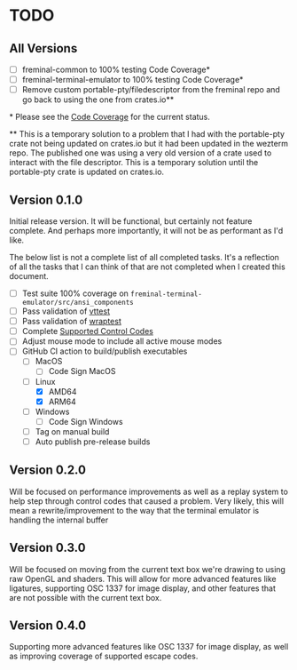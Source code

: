 # TODO

## All Versions

- [ ] freminal-common to 100% testing Code Coverage\*
- [ ] freminal-terminal-emulator to 100% testing Code Coverage\*
- [ ] Remove custom portable-pty/filedescriptor from the freminal repo and go back to using the one from crates.io\*\*

\* Please see the [Code Coverage](https://codecov.io/gh/fredclausen/freminal) for the current status.

\*\* This is a temporary solution to a problem that I had with the portable-pty crate not being updated on crates.io but it had been updated in the wezterm repo. The published one was using a very old version of a crate used to interact with the file descriptor. This is a temporary solution until the portable-pty crate is updated on crates.io.

## Version 0.1.0

Initial release version. It will be functional, but certainly not feature complete. And perhaps more importantly, it will not be as performant as I'd like.

The below list is not a complete list of all completed tasks. It's a reflection of all the tasks that I can think of that are not completed when I created this document.

- [ ] Test suite 100% coverage on `freminal-terminal-emulator/src/ansi_components`
- [ ] Pass validation of [vttest](http://invisible-island.net/vttest/)
- [ ] Pass validation of [wraptest](https://github.com/mattiase/wraptest)
- [ ] Complete [Supported Control Codes](SUPPORTED_CONTROL_CODES.md)
- [ ] Adjust mouse mode to include all active mouse modes
- [ ] GitHub CI action to build/publish executables
  - [ ] MacOS
    - [ ] Code Sign MacOS
  - [ ] Linux
    - [x] AMD64
    - [x] ARM64
  - [ ] Windows
    - [ ] Code Sign Windows
  - [ ] Tag on manual build
  - [ ] Auto publish pre-release builds

## Version 0.2.0

Will be focused on performance improvements as well as a replay system to help step through control codes that caused a problem. Very likely, this will mean a rewrite/improvement to the way that the terminal emulator is handling the internal buffer

## Version 0.3.0

Will be focused on moving from the current text box we're drawing to using raw OpenGL and shaders. This will allow for more advanced features like ligatures, supporting OSC 1337 for image display, and other features that are not possible with the current text box.

## Version 0.4.0

Supporting more advanced features like OSC 1337 for image display, as well as improving coverage of supported escape codes.
